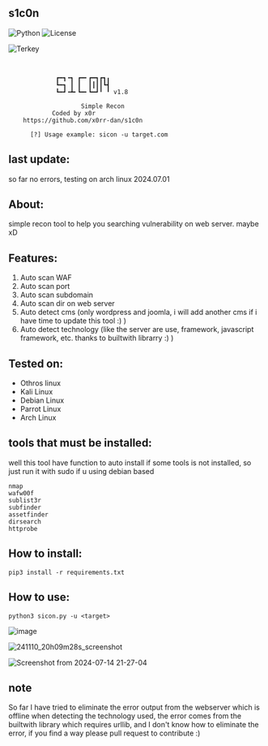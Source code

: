 ## s1c0n
![Python](https://img.shields.io/badge/Python-3.9.2-blue)
![License](https://img.shields.io/badge/License-MIT-brightgreen)

![Terkey](https://github-readme-stats.vercel.app/api/pin?username=x0rr-dan&repo=s1c0n&title_color=fff&icon_color=fff&text_color=ffffff&bg_color=000000)

```


	         ┏━┓╺┓ ┏━╸┏━┓┏┓╻
	         ┗━┓ ┃ ┃  ┃┃┃┃┗┫
	         ┗━┛╺┻╸┗━╸┗━┛╹ ╹ v1.8
                
                    Simple Recon
		    Coded by x0r
	https://github.com/x0rr-dan/s1c0n

	  [?] Usage example: sicon -u target.com

```

## last update:
so far no errors, testing on arch linux 2024.07.01

## About:
simple recon tool to help you searching vulnerability on web server. maybe xD

## Features:
1. Auto scan WAF
2. Auto scan port
3. Auto scan subdomain
4. Auto scan dir on web server
5. Auto detect cms (only wordpress and joomla, i will add another cms if i have time to update this tool :) )
6. Auto detect technology (like the server are use, framework, javascript framework, etc. thanks to builtwith librarry :) )

## Tested on:
- Othros linux
- Kali Linux
- Debian Linux
- Parrot Linux
- Arch Linux

## tools that must be installed:
well this tool have function to auto install if some tools is not installed, so just run it with sudo if u using debian based
```
nmap
wafw00f
sublist3r
subfinder
assetfinder
dirsearch
httprobe
```

## How to install:
```
pip3 install -r requirements.txt
```

## How to use:
```
python3 sicon.py -u <target>
```

![image](https://github.com/user-attachments/assets/39816ddf-439a-42a1-b4f7-96fa78875dbc)

![241110_20h09m28s_screenshot](https://github.com/user-attachments/assets/41ea5d93-8a3b-457d-b2ac-e60e3a2c24fe)

![Screenshot from 2024-07-14 21-27-04](https://github.com/user-attachments/assets/4c15a5a6-d34f-4ce8-9ce8-16c09e5783a5)


## note
So far I have tried to eliminate the error output from the webserver which is offline when detecting the technology used, the error comes from the builtwith library which requires urllib, and I don't know how to eliminate the error, if you find a way please pull request to contribute :)
